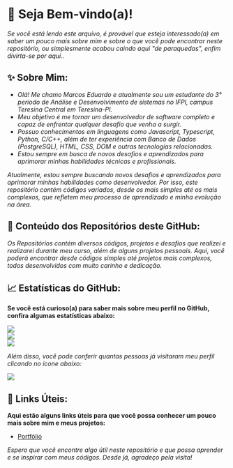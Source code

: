 # :wave: Seja Bem-vindo(a)!

*Se você está lendo este arquivo, é provável que esteja interessado(a) em saber um pouco mais sobre mim e sobre o que você pode encontrar neste repositório, ou simplesmente acabou caindo aqui "de paraquedas", enfim divirta-se por aqui..*

## :sparkles: Sobre Mim:
- *Olá! Me chamo Marcos Eduardo e atualmente sou um estudante do 3° período de Análise e Desenvolvimento de sistemas no IFPI, campus Teresina Central em Teresina-PI.*
- *Meu objetivo é me tornar um desenvolvedor de software completo e capaz de enfrentar qualquer desafio que venha a surgir.*
- *Possuo conhecimentos em linguagens como Javascript, Typescript, Python, C/C++, além de ter experiência com Banco de Dados (PostgreSQL), HTML, CSS, DOM e outras tecnologias relacionadas.*
- *Estou sempre em busca de novos desafios e aprendizados para aprimorar minhas habilidades técnicas e profissionais.*

*Atualmente, estou sempre buscando novos desafios e aprendizados para aprimorar minhas habilidades como desenvolvedor. Por isso, este repositório contém códigos variados, desde os mais simples até os mais complexos, que refletem meu processo de aprendizado e minha evolução na área.*

## :open_file_folder: Conteúdo dos Repositórios deste GitHub:
*Os Repositórios contém diversos códigos, projetos e desafios que realizei e realizarei durante meu curso, além de alguns projetos pessoais. Aqui, você poderá encontrar desde códigos simples até projetos mais complexos, todos desenvolvidos com muito carinho e dedicação.*

## :chart_with_upwards_trend: Estatísticas do GitHub:
**Se você está curioso(a) para saber mais sobre meu perfil no GitHub, confira algumas estatísticas abaixo:**

![](https://github-readme-stats.vercel.app/api?username=Marcos1701&theme=dark&hide_border=false&include_all_commits=true&count_private=true)<br/>
![](https://github-readme-streak-stats.herokuapp.com/?user=Marcos1701&theme=dark&hide_border=false)<br/>
![](https://github-readme-stats.vercel.app/api/top-langs/?username=Marcos1701&theme=dark&hide_border=false&include_all_commits=true&count_private=true&layout=compact)

*Além disso, você pode conferir quantas pessoas já visitaram meu perfil clicando no ícone abaixo:*

[![](https://visitcount.itsvg.in/api?id=Marcos1701&label=Profile%20Views&color=12&icon=5&pretty=true)](https://visitcount.itsvg.in)

## :link: Links Úteis:
**Aqui estão alguns links úteis para que você possa conhecer um pouco mais sobre mim e meus projetos:**

- [Portfólio](https://marcos1701.github.io/Portfolio/portfolio)

*Espero que você encontre algo útil neste repositório e que possa aprender e se inspirar com meus códigos. Desde já, agradeço pela visita!*
